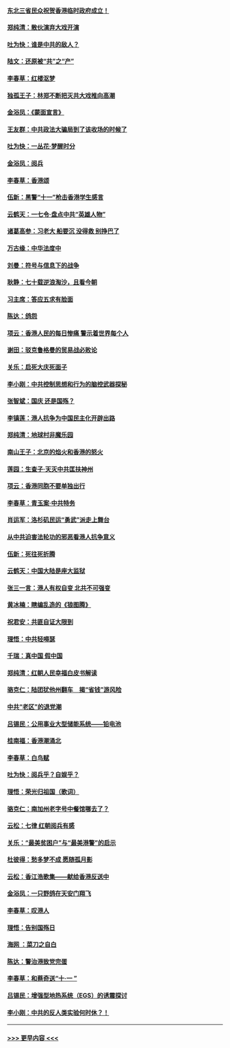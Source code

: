 #### [东北三省民众祝贺香港临时政府成立！](../pages/nsc993/n11571215.md?t=10061744) 
#### [郑纯清：散伙演弃大戏开演](../pages/nsc993/n11570826.md?t=10061744) 
#### [吐为快：谁是中共的敌人？](../pages/nsc993/n11570817.md?t=10061744) 
#### [陆文：还原被“共”之“产”](../pages/nsc993/n11570798.md?t=10061744) 
#### [李春草：红楼沤梦](../pages/nsc993/n11569673.md?t=10061744) 
#### [独孤王子：林郑不断把灭共大戏推向高潮](../pages/nsc993/n11569381.md?t=10061744) 
#### [金浴凤：《蒙面宣言》](../pages/nsc993/n11569368.md?t=10061744) 
#### [王友群：中共政法大骗局到了该收场的时候了](../pages/nsc993/n11568940.md?t=10061744) 
#### [吐为快：一丛花‧梦醒时分](../pages/nsc993/n11567491.md?t=10061744) 
#### [金浴凤：阅兵](../pages/nsc993/n11567454.md?t=10061744) 
#### [李春草：香港颂](../pages/nsc993/n11567444.md?t=10061744) 
#### [伍新：黑警“十一”枪击香港学生感言](../pages/nsc993/n11567426.md?t=10061744) 
#### [云鹤天：一七令‧盘点中共“英雄人物”](../pages/nsc993/n11567091.md?t=10061744) 
#### [诸葛高参：习老大 船要沉 没得救 别挣巴了](../pages/nsc993/n11566976.md?t=10061744) 
#### [万古缘：中华法度中](../pages/nsc993/n11566726.md?t=10061744) 
#### [刘曼：符号与信息下的战争](../pages/nsc993/n11564655.md?t=10061744) 
#### [耿静：七十载逆浪淘沙，且看今朝](../pages/nsc993/n11564520.md?t=10061744) 
#### [习主席：答应五求有脸面](../pages/nsc993/n11563953.md?t=10061744) 
#### [陈达：鸽怨](../pages/nsc993/n11561879.md?t=10061744) 
#### [项云：香港人民的每日惨痛  警示着世界每个人](../pages/nsc993/n11559273.md?t=10061744) 
#### [谢田：驳克鲁格曼的贸易战必败论](../pages/nsc993/n11555840.md?t=10061744) 
#### [关乐：启死大庆死面子](../pages/nsc993/n11556823.md?t=10061744) 
#### [李小刚：中共控制思想和行为的脑控武器探秘](../pages/nsc993/n11556776.md?t=10061744) 
#### [张智斌：国庆  还是国殇？](../pages/nsc993/n11556617.md?t=10061744) 
#### [李镇莲：港人抗争为中国民主化开辟出路](../pages/nsc993/n11556570.md?t=10061744) 
#### [郑纯清：地球村非魔乐园](../pages/nsc993/n11555415.md?t=10061744) 
#### [南山王子：北京的焰火和香港的怒火](../pages/nsc993/n11555318.md?t=10061744) 
#### [莲园：生查子·天灭中共匡扶神州](../pages/nsc993/n11555302.md?t=10061744) 
#### [项云：香港同胞不要单独出行](../pages/nsc993/n11555276.md?t=10061744) 
#### [李春草：青玉案‧中共特务](../pages/nsc993/n11552356.md?t=10061744) 
#### [肖运军：洛杉矶民运“勇武”派走上舞台](../pages/nsc993/n11551595.md?t=10061744) 
#### [从中共迫害法轮功的邪恶看港人抗争意义](../pages/nsc993/n11540858.md?t=10061744) 
#### [伍新：死往死折腾](../pages/nsc993/n11550174.md?t=10061744) 
#### [云鹤天：中国大陆是座大监狱](../pages/nsc993/n11550155.md?t=10061744) 
#### [张三一言：港人有权自变 北共不可强变](../pages/nsc993/n11550132.md?t=10061744) 
#### [黄冰楠：瞎编乱造的《狼图腾》](../pages/nsc993/n11550082.md?t=10061744) 
#### [祝君安：共匪自证大限到](../pages/nsc993/n11550041.md?t=10061744) 
#### [理悟：中共轻嘚瑟](../pages/nsc993/n11547978.md?t=10061744) 
#### [千瑞：真中国 假中国](../pages/nsc993/n11547865.md?t=10061744) 
#### [郑纯清：红朝人民幸福白皮书解读](../pages/nsc993/n11547499.md?t=10061744) 
#### [骆克仁：陆团犹他州翻车　揭“省钱”游风险](../pages/nsc993/n11546977.md?t=10061744) 
#### [中共“老区”的退党潮](../pages/nsc993/n11545995.md?t=10061744) 
#### [吕锡民：公用事业大型储能系统——铅电池](../pages/nsc993/n11545701.md?t=10061744) 
#### [桂南福：香港潮涌北](../pages/nsc993/n11545682.md?t=10061744) 
#### [李春草：白鸟赋](../pages/nsc993/n11545663.md?t=10061744) 
#### [吐为快：阅兵乎？自娱乎？](../pages/nsc993/n11545625.md?t=10061744) 
#### [理悟：荣光归祖国（歌词）](../pages/nsc993/n11545616.md?t=10061744) 
#### [骆克仁：南加州老字号中餐馆哪去了？](../pages/nsc993/n11545120.md?t=10061744) 
#### [云松：七律 红朝阅兵有感](../pages/nsc993/n11542394.md?t=10061744) 
#### [关乐：“最美贫困户”与“最美港警”的启示](../pages/nsc993/n11542252.md?t=10061744) 
#### [杜彼得：愁多梦不成 愿随孤月影](../pages/nsc993/n11540296.md?t=10061744) 
#### [云松：香江浩歌集——献给香港反送中](../pages/nsc993/n11540149.md?t=10061744) 
#### [金浴凤：一只野鸽在天安门翔飞](../pages/nsc993/n11540280.md?t=10061744) 
#### [李春草：叹港人](../pages/nsc993/n11540119.md?t=10061744) 
#### [理悟：告别国殇日](../pages/nsc993/n11539610.md?t=10061744) 
#### [海网 ：菜刀之自白](../pages/nsc993/n11539597.md?t=10061744) 
#### [陈达：警治港致党完蛋](../pages/nsc993/n11538127.md?t=10061744) 
#### [李春草：和蔡奇送“十·一 ”](../pages/nsc993/n11537810.md?t=10061744) 
#### [吕锡民：增强型地热系统（EGS）的诱震探讨](../pages/nsc993/n11537765.md?t=10061744) 
#### [李小刚：中共的反人类实验何时休？！](../pages/nsc993/n11537669.md?t=10061744) 

----
#### [ >>> 更早内容 <<< ](../indexes/nsc993-earlier.md)
